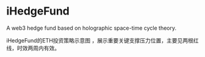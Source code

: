 # iHedgeFund
A web3 hedge fund based on holographic space-time cycle theory.

iHedgeFund的ETH投资策略示意图 ，展示重要关键支撑压力位置，主要见两根红线，时效两周内有效。
